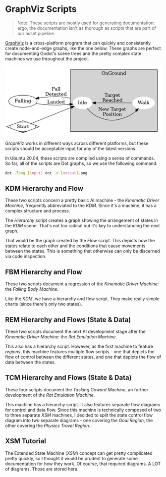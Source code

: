 # GraphViz Scripts
>Note: These scripts are mostly used for generating documentation; ergo, the documentation isn't as thorough as scripts that are part of our asset pipeline.

[GraphViz](https://graphviz.org/) is a cross-platform program that can quickly and consistently create node-and-edge graphs, like the one below. These graphs are perfect for documenting Godot's scene trees and the pretty complex state machines we use throughout the project.

![Image](./doc_images/sample_graph.png "Sample State Machine")

*GraphViz* works in different ways across different platforms, but these scripts should be acceptable input for any of the latest versions.

In Ubuntu 20.04, these scripts are compiled using a series of commands. So far, all of the scripts are Dot graphs, so we use the following command:

```bash
dot -Tpng [input].dot -o [output].png
```

## KDM Hierarchy and Flow
These two scripts concern a pretty basic AI machine - the *Kinematic Driver Machine*, frequently abbreviated to the *KDM*. Since it's a machine, it has a complex structure and process.

The *Hierarchy* script creates a graph showing the arrangement of states in the *KDM* scene. That's not too radical but it's key to understanding the next graph.

That would be the graph created by the *Flow* script. This depicts how the states relate to each other and the conditions that cause movements between the states. This is something that otherwise can only be discerned via code inspection.

## FBM Hierarchy and Flow
These two scripts document a regression of the *Kinematic Driver Machine*: the *Falling Body Machine*.

Like the *KDM*, we have a hierarchy and flow script. They make really simple charts (since there's only two states).

## REM Hierarchy and Flows (State & Data)
These two scripts document the next AI development stage after the *Kinematic Driver Machine*: the *Rat Emulation Machine*.

This also has a hierarchy script. However, as the first machine to feature *regions*, this machine features multiple flow scripts - one that depicts the flow of control between the different states, and one that depicts the flow of data between the states.

## TCM Hierarchy and Flows (State & Data)
These four scripts document the *Tasking Coward Machine*, an further development of the *Rat Emulation Machine*.

This machine has a hierarchy script. It also features separate flow diagrams for control and data flow. Since this machine is technically composed of two to three separate *XSM* machines, I decided to split the state control flow diagram into two separate diagrams - one covering the *Goal Region*, the other covering the *Physics Travel Region*.

## XSM Tutorial
The Extended State Machine (*XSM*) concept can get pretty complicated pretty quickly, so I thought it would be prudent to generate some documentation for how they work. Of course, that required diagrams. A LOT of diagrams. Those are stored here.
